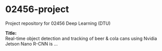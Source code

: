 # 02456-project
Project repository for 02456 Deep Learning (DTU)

**Title:**  <br />
Real-time object detection and tracking of beer & cola cans using Nvidia Jetson Nano
R-CNN is ...
